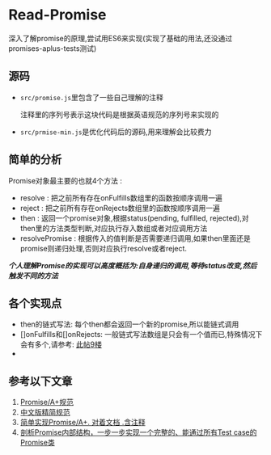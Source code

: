 # Read-Promise
深入了解promise的原理,尝试用ES6来实现(实现了基础的用法,还没通过promises-aplus-tests测试)

## 源码
* `src/promise.js`里包含了一些自己理解的注释

	注释里的序列号表示这块代码是根据英语规范的序列号来实现的

* `src/prmise-min.js`是优化代码后的源码,用来理解会比较费力

## 简单的分析
Promise对象最主要的也就4个方法 :

* resolve : 把之前所有存在onFulfills数组里的函数按顺序调用一遍
* reject : 把之前所有存在onRejects数组里的函数按顺序调用一遍
* then : 返回一个promise对象,根据status(pending, fulfilled, rejected),对then里的方法类型判断,对应执行存入数组或者对应调用方法
* resolvePromise : 根据传入的值判断是否需要递归调用,如果then里面还是promise则递归处理,否则对应执行resolve或者reject.

***个人理解Promise的实现可以高度概括为:自身递归的调用,等待status改变,然后触发不同的方法***

## 各个实现点
* then的链式写法: 每个then都会返回一个新的promise,所以能链式调用
* []onFulfills和[]onRejects: 一般链式写法数组是只会有一个值而已,特殊情况下会有多个,请参考: [此帖9楼](https://cnodejs.org/topic/5603cb8a152fdd025f0f5014)
*

## 参考以下文章
1. [Promise/A+规范](https://promisesaplus.com/)
2. [中文版精简规范](https://segmentfault.com/a/1190000002452115)
3. [简单实现Promise/A+. 对着文档 .含注释](https://cnodejs.org/topic/5603cb8a152fdd025f0f5014)
4. [剖析Promise内部结构，一步一步实现一个完整的、能通过所有Test case的Promise类](https://github.com/xieranmaya/blog/issues/3)